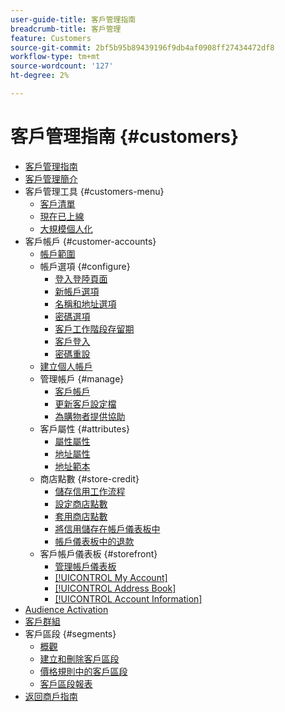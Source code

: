 ```yaml
---
user-guide-title: 客戶管理指南
breadcrumb-title: 客戶管理
feature: Customers
source-git-commit: 2bf5b95b89439196f9db4af0908ff27434472df8
workflow-type: tm+mt
source-wordcount: '127'
ht-degree: 2%

---
```



# 客戶管理指南 {#customers}

+ [客戶管理指南](guide-overview.md)
+ [客戶管理簡介](customers-introduction.md)
+ 客戶管理工具 {#customers-menu}
   + [客戶清單](customers-all.md)
   + [現在已上線](now-online.md)
   + [大規模個人化](personalize-scale.md)
+ 客戶帳戶 {#customer-accounts}
   + [帳戶範圍](customer-account-scope.md)
   + 帳戶選項 {#configure}
      + [登入登陸頁面](login-landing-page.md)
      + [新帳戶選項](account-options-new.md)
      + [名稱和地址選項](name-address-options.md)
      + [密碼選項](password-options.md)
      + [客戶工作階段存留期](customer-online-options.md)
      + [客戶登入](customer-sign-in.md)
      + [密碼重設](password-reset.md)
   + [建立個人帳戶](account-create.md)
   + 管理帳戶 {#manage}
      + [客戶帳戶](manage-account.md)
      + [更新客戶設定檔](update-account.md)
      + [為購物者提供協助](login-as-customer.md)
   + 客戶屬性 {#attributes}
      + [屬性屬性](attribute-properties.md)
      + [地址屬性](address-attributes.md)
      + [地址範本](address-templates.md)
   + 商店點數 {#store-credit}
      + [儲存信用工作流程](store-credit.md)
      + [設定商店點數](credit-configure.md)
      + [套用商店點數](store-credit-using.md)
      + [將信用儲存在帳戶儀表板中](account-dashboard-store-credit.md)
      + [帳戶儀表板中的退款](refunds-customer-account.md)
   + 客戶帳戶儀表板 {#storefront}
      + [管理帳戶儀表板](account-dashboard.md)
      + [[!UICONTROL My Account]](account-dashboard-my-account.md)
      + [[!UICONTROL Address Book]](account-dashboard-address-book.md)
      + [[!UICONTROL Account Information]](account-dashboard-account-information.md)
+ [Audience Activation](audience-activation.md)
+ [客戶群組](customer-groups.md)
+ 客戶區段 {#segments}
   + [概觀](customer-segments.md)
   + [建立和刪除客戶區段](customer-segment-create.md)
   + [價格規則中的客戶區段](customer-segment-price-rule.md)
   + [客戶區段報表](customer-segment-reports.md)
+ [返回商戶指南](https://experienceleague.adobe.com/en/docs/commerce-admin/user-guides/home)

